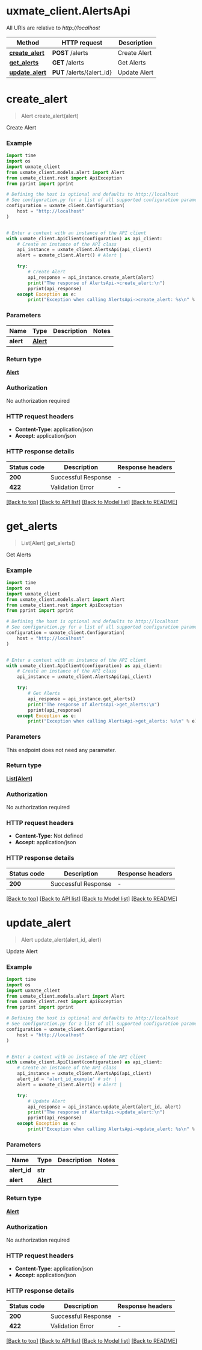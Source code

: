 # uxmate_client.AlertsApi

All URIs are relative to *http://localhost*

Method | HTTP request | Description
------------- | ------------- | -------------
[**create_alert**](AlertsApi.md#create_alert) | **POST** /alerts | Create Alert
[**get_alerts**](AlertsApi.md#get_alerts) | **GET** /alerts | Get Alerts
[**update_alert**](AlertsApi.md#update_alert) | **PUT** /alerts/{alert_id} | Update Alert


# **create_alert**
> Alert create_alert(alert)

Create Alert

### Example

```python
import time
import os
import uxmate_client
from uxmate_client.models.alert import Alert
from uxmate_client.rest import ApiException
from pprint import pprint

# Defining the host is optional and defaults to http://localhost
# See configuration.py for a list of all supported configuration parameters.
configuration = uxmate_client.Configuration(
    host = "http://localhost"
)


# Enter a context with an instance of the API client
with uxmate_client.ApiClient(configuration) as api_client:
    # Create an instance of the API class
    api_instance = uxmate_client.AlertsApi(api_client)
    alert = uxmate_client.Alert() # Alert | 

    try:
        # Create Alert
        api_response = api_instance.create_alert(alert)
        print("The response of AlertsApi->create_alert:\n")
        pprint(api_response)
    except Exception as e:
        print("Exception when calling AlertsApi->create_alert: %s\n" % e)
```



### Parameters

Name | Type | Description  | Notes
------------- | ------------- | ------------- | -------------
 **alert** | [**Alert**](Alert.md)|  | 

### Return type

[**Alert**](Alert.md)

### Authorization

No authorization required

### HTTP request headers

 - **Content-Type**: application/json
 - **Accept**: application/json

### HTTP response details
| Status code | Description | Response headers |
|-------------|-------------|------------------|
**200** | Successful Response |  -  |
**422** | Validation Error |  -  |

[[Back to top]](#) [[Back to API list]](../README.md#documentation-for-api-endpoints) [[Back to Model list]](../README.md#documentation-for-models) [[Back to README]](../README.md)

# **get_alerts**
> List[Alert] get_alerts()

Get Alerts

### Example

```python
import time
import os
import uxmate_client
from uxmate_client.models.alert import Alert
from uxmate_client.rest import ApiException
from pprint import pprint

# Defining the host is optional and defaults to http://localhost
# See configuration.py for a list of all supported configuration parameters.
configuration = uxmate_client.Configuration(
    host = "http://localhost"
)


# Enter a context with an instance of the API client
with uxmate_client.ApiClient(configuration) as api_client:
    # Create an instance of the API class
    api_instance = uxmate_client.AlertsApi(api_client)

    try:
        # Get Alerts
        api_response = api_instance.get_alerts()
        print("The response of AlertsApi->get_alerts:\n")
        pprint(api_response)
    except Exception as e:
        print("Exception when calling AlertsApi->get_alerts: %s\n" % e)
```



### Parameters
This endpoint does not need any parameter.

### Return type

[**List[Alert]**](Alert.md)

### Authorization

No authorization required

### HTTP request headers

 - **Content-Type**: Not defined
 - **Accept**: application/json

### HTTP response details
| Status code | Description | Response headers |
|-------------|-------------|------------------|
**200** | Successful Response |  -  |

[[Back to top]](#) [[Back to API list]](../README.md#documentation-for-api-endpoints) [[Back to Model list]](../README.md#documentation-for-models) [[Back to README]](../README.md)

# **update_alert**
> Alert update_alert(alert_id, alert)

Update Alert

### Example

```python
import time
import os
import uxmate_client
from uxmate_client.models.alert import Alert
from uxmate_client.rest import ApiException
from pprint import pprint

# Defining the host is optional and defaults to http://localhost
# See configuration.py for a list of all supported configuration parameters.
configuration = uxmate_client.Configuration(
    host = "http://localhost"
)


# Enter a context with an instance of the API client
with uxmate_client.ApiClient(configuration) as api_client:
    # Create an instance of the API class
    api_instance = uxmate_client.AlertsApi(api_client)
    alert_id = 'alert_id_example' # str | 
    alert = uxmate_client.Alert() # Alert | 

    try:
        # Update Alert
        api_response = api_instance.update_alert(alert_id, alert)
        print("The response of AlertsApi->update_alert:\n")
        pprint(api_response)
    except Exception as e:
        print("Exception when calling AlertsApi->update_alert: %s\n" % e)
```



### Parameters

Name | Type | Description  | Notes
------------- | ------------- | ------------- | -------------
 **alert_id** | **str**|  | 
 **alert** | [**Alert**](Alert.md)|  | 

### Return type

[**Alert**](Alert.md)

### Authorization

No authorization required

### HTTP request headers

 - **Content-Type**: application/json
 - **Accept**: application/json

### HTTP response details
| Status code | Description | Response headers |
|-------------|-------------|------------------|
**200** | Successful Response |  -  |
**422** | Validation Error |  -  |

[[Back to top]](#) [[Back to API list]](../README.md#documentation-for-api-endpoints) [[Back to Model list]](../README.md#documentation-for-models) [[Back to README]](../README.md)

